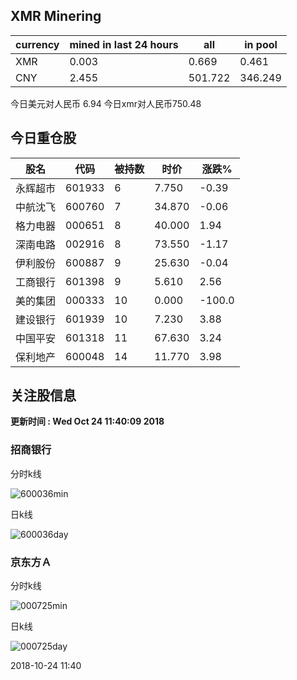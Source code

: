 ## XMR Minering

|currency|mined in last 24 hours|all|in pool|
|---|---|---|---|
|XMR|0.003|0.669|0.461|
|CNY|2.455|501.722|346.249|

今日美元对人民币 6.94	今日xmr对人民币750.48


## 今日重仓股 

|股名|代码|被持数|时价|涨跌%|
|---|---|---|---|---|
|永辉超市|601933|6|7.750|-0.39|
|中航沈飞|600760|7|34.870|-0.06|
|格力电器|000651|8|40.000|1.94|
|深南电路|002916|8|73.550|-1.17|
|伊利股份|600887|9|25.630|-0.04|
|工商银行|601398|9|5.610|2.56|
|美的集团|000333|10|0.000|-100.0|
|建设银行|601939|10|7.230|3.88|
|中国平安|601318|11|67.630|3.24|
|保利地产|600048|14|11.770|3.98|

## 关注股信息
**更新时间 : Wed Oct 24 11:40:09 2018**
### 招商银行 
分时k线

![600036min](http://image.sinajs.cn/newchart/min/n/sh600036.gif)

日k线

![600036day](http://image.sinajs.cn/newchart/daily/n/sh600036.gif)

### 京东方Ａ 
分时k线

![000725min](http://image.sinajs.cn/newchart/min/n/sz000725.gif)

日k线

![000725day](http://image.sinajs.cn/newchart/daily/n/sz000725.gif)

2018-10-24 11:40
